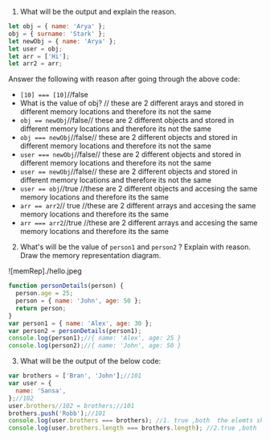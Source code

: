 1. What will be the output and explain the reason.

```js
let obj = { name: 'Arya' };
obj = { surname: 'Stark' };
let newObj = { name: 'Arya' };
let user = obj;
let arr = ['Hi'];
let arr2 = arr;
```

Answer the following with reason after going through the above code:

- `[10] === [10]`//false
- What is the value of obj? // these are 2 different arays and stored in different memory locations and therefore its not the same
- `obj == newObj`//false// these are 2 different objects and stored in different memory locations and therefore its not the same
- `obj === newObj`//false// these are 2 different objects and stored in different memory locations and therefore its not the same
- `user === newObj`//false// these are 2 different objects and stored in different memory locations and therefore its not the same
- `user == newObj`//false// these are 2 different objects and stored in different memory locations and therefore its not the same
- `user == obj`//true //these are 2 different objects and accesing the same memory locations and therefore its the same 
- `arr == arr2`// true //these are 2 different arrays and accesing the same memory locations and therefore its the same 
- `arr === arr2`//true //these are 2 different arrays and accesing the same memory locations and therefore its the same 

2. What's will be the value of `person1` and `person2` ? Explain with reason. Draw the memory representation diagram.

<!-- To add this image here use ![name](./hello.jpg) -->![memRep]./hello.jpeg

```js
function personDetails(person) {
  person.age = 25;
  person = { name: 'John', age: 50 };
  return person;
}
var person1 = { name: 'Alex', age: 30 };
var person2 = personDetails(person1);
console.log(person1);//{ name: 'Alex', age: 25 }
console.log(person2);//{ name: 'John', age: 50 }
```

3. What will be the output of the below code:

```js
var brothers = ['Bran', 'John'];//101
var user = {
  name: 'Sansa',
};//102
user.brothers//102 = brothers;//101
brothers.push('Robb');//101
console.log(user.brothers === brothers); //1. true ,both  the elemts share a same memory location  therfore they are true
console.log(user.brothers.length === brothers.length); //2.true ,both  the elemts share a same memory location & have the same length.
```
